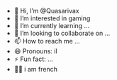 - 👋 Hi, I’m @Quasarivax
- 👀 I’m interested in gaming
- 🌱 I’m currently learning ...
- 💞️ I’m looking to collaborate on ...
- 📫 How to reach me ...
- 😄 Pronouns: il
- ⚡ Fun fact: ...
- 👊🥖 i am french
<!---
Quasarivax/Quasarivax is a ✨ special ✨ repository because its `README.md` (this file) appears on your GitHub profile.
You can click the Preview link to take a look at your changes.
--->

